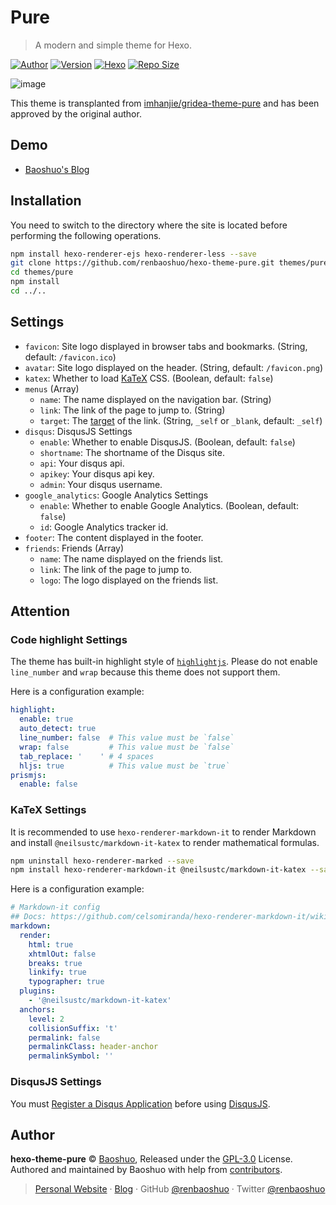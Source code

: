 # Pure

> A modern and simple theme for Hexo.

[![Author](https://img.shields.io/badge/Author-Baoshuo-b68469.svg?style=flat-square)](https://baoshuo.ren)
[![Version](https://img.shields.io/github/v/release/renbaoshuo/hexo-theme-pure?color=%235755d9&include_prereleases&label=version&style=flat-square)](https://github.com/renbaoshuo/hexo-theme-pure/releases)
[![Hexo](https://img.shields.io/badge/hexo-4.0+-0e83cd.svg?style=flat-square)](https://hexo.io)
[![Repo Size](https://img.shields.io/github/repo-size/renbaoshuo/hexo-theme-pure?style=flat-square)](https://github.com/renbaoshuo/hexo-theme-pure)

![image](https://user-images.githubusercontent.com/47095648/111874137-bb164800-89ce-11eb-94fc-0d7e6d17718a.png)

This theme is transplanted from [imhanjie/gridea-theme-pure](https://github.com/imhanjie/gridea-theme-pure) and has been approved by the original author.

## Demo

+ [Baoshuo's Blog](https://blog.baoshuo.ren)

## Installation

You need to switch to the directory where the site is located before performing the following operations.

```bash
npm install hexo-renderer-ejs hexo-renderer-less --save
git clone https://github.com/renbaoshuo/hexo-theme-pure.git themes/pure
cd themes/pure
npm install
cd ../..
```

## Settings

+ `favicon`: Site logo displayed in browser tabs and bookmarks. (String, default: `/favicon.ico`)
+ `avatar`: Site logo displayed on the header. (String, default: `/favicon.png`)
+ `katex`: Whether to load [KaTeX](https://katex.org) CSS. (Boolean, default: `false`)
+ `menus` (Array)
  - `name`: The name displayed on the navigation bar. (String)
  - `link`: The link of the page to jump to. (String)
  - `target`: The [target](https://developer.mozilla.org/zh-CN/docs/Web/HTML/Element/a#attr-target) of the link. (String, `_self` or `_blank`, default: `_self`)
+ `disqus`: DisqusJS Settings
  - `enable`: Whether to enable DisqusJS. (Boolean, default: `false`)
  - `shortname`: The shortname of the Disqus site.
  - `api`: Your disqus api.
  - `apikey`: Your disqus api key.
  - `admin`: Your disqus username.
+ `google_analytics`: Google Analytics Settings
  - `enable`: Whether to enable Google Analytics. (Boolean, default: `false`)
  - `id`: Google Analytics tracker id.
+ `footer`: The content displayed in the footer.
+ `friends`: Friends (Array)
  - `name`: The name displayed on the friends list.
  - `link`: The link of the page to jump to.
  - `logo`: The logo displayed on the friends list.

## Attention

### Code highlight Settings

The theme has built-in highlight style of [`highlightjs`](https://highlightjs.org). Please do not enable `line_number` and `wrap` because this theme does not support them.

Here is a configuration example:

```yaml
highlight:
  enable: true
  auto_detect: true
  line_number: false  # This value must be `false`
  wrap: false         # This value must be `false`
  tab_replace: '    ' # 4 spaces
  hljs: true          # This value must be `true`
prismjs:
  enable: false
```

### KaTeX Settings

It is recommended to use `hexo-renderer-markdown-it` to render Markdown and install `@neilsustc/markdown-it-katex` to render mathematical formulas.

```bash
npm uninstall hexo-renderer-marked --save
npm install hexo-renderer-markdown-it @neilsustc/markdown-it-katex --save
```

Here is a configuration example:

```yaml
# Markdown-it config
## Docs: https://github.com/celsomiranda/hexo-renderer-markdown-it/wiki
markdown:
  render:
    html: true
    xhtmlOut: false
    breaks: true
    linkify: true
    typographer: true
  plugins:
    - '@neilsustc/markdown-it-katex'
  anchors:
    level: 2
    collisionSuffix: 't'
    permalink: false
    permalinkClass: header-anchor
    permalinkSymbol: ''
```

### DisqusJS Settings

You must [Register a Disqus Application](https://disqus.com/api/applications/) before using [DisqusJS](https://github.com/SukkaW/DisqusJS).

## Author

**hexo-theme-pure** © [Baoshuo](https://github.com/renbaoshuo), Released under the [GPL-3.0](./LICENSE) License.  
Authored and maintained by Baoshuo with help from [contributors](https://github.com/renbaoshuo/hexo-theme-pure/contributors).

> [Personal Website](https://baoshuo.ren) · [Blog](https://blog.baoshuo.ren) · GitHub [@renbaoshuo](https://github.com/renbaoshuo) · Twitter [@renbaoshuo](https://twitter.com/renbaoshuo)
